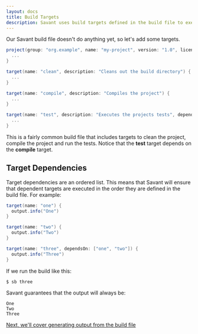 ```yaml
---
layout: docs
title: Build Targets
description: Savant uses build targets defined in the build file to execute your build.
---
```


Our Savant build file doesn't do anything yet, so let's add some targets.

~~~~ groovy
project(group: "org.example", name: "my-project", version: "1.0", licenses: ["ApacheV2_0"]) {
  ...
}

target(name: "clean", description: "Cleans out the build directory") {
  ...
}

target(name: "compile", description: "Compiles the project") {
  ...
}

target(name: "test", description: "Executes the projects tests", dependsOn: ["compile"]) {
  ...
}
~~~~ 

This is a fairly common build file that includes targets to clean the project, compile the project and run the tests. Notice that the **test** target depends on the **compile** target.

## Target Dependencies

Target dependencies are an ordered list. This means that Savant will ensure that dependent targets are executed in the order they are defined in the build file. For example:

~~~~ groovy
target(name: "one") {
  output.info("One")
}

target(name: "two") {
  output.info("Two")
}

target(name: "three", dependsOn: ["one", "two"]) {
  output.info("Three")
}
~~~~ 

If we run the build like this:

~~~~ shell
$ sb three
~~~~ 

Savant guarantees that the output will always be:

~~~~ 
One
Two
Three
~~~~ 

[Next, we'll cover generating output from the build file](output)